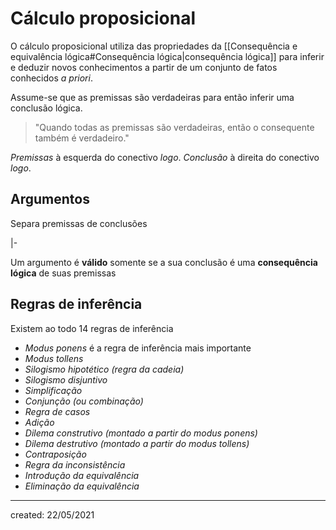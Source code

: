 # Cálculo proposicional
O cálculo proposicional utiliza das propriedades da [[Consequência e equivalência lógica#Consequência lógica|consequência lógica]] para inferir e deduzir novos conhecimentos a partir de um conjunto de fatos conhecidos *a priori*.

Assume-se que as premissas são verdadeiras para então inferir uma conclusão lógica.

> "Quando todas as premissas são verdadeiras, então o consequente também é verdadeiro."

*Premissas* à esquerda do conectivo *logo*.
*Conclusão* à direita do conectivo *logo*.

## Argumentos
Separa premissas de conclusões

|-

Um argumento é **válido** somente se a sua conclusão é uma **consequência lógica** de suas premissas


## Regras de inferência
Existem ao todo $14$ regras de inferência

- *Modus ponens* é a regra de inferência mais importante
- *Modus tollens*
- *Silogismo hipotético (regra da cadeia)*
- *Silogismo disjuntivo*
- *Simplificação*
- *Conjunção (ou combinação)*
- *Regra de casos*
- *Adição*
- *Dilema construtivo (montado a partir do modus ponens)*
- *Dilema destrutivo (montado a partir do modus tollens)*
- *Contraposição*
- *Regra da inconsistência*
- *Introdução da equivalência*
- *Eliminação da equivalência*



---

created: 22/05/2021
